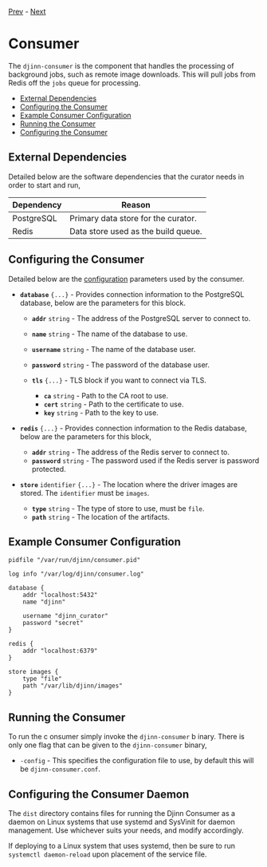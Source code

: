 [Prev](/admin/configuration) - [Next](/admin/curator)

# Consumer

The `djinn-consumer` is the component that handles the processing of background
jobs, such as remote image downloads. This will pull jobs from Redis off the
`jobs` queue for processing.

* [External Dependencies](#external-dependencies)
* [Configuring the Consumer](#configuring-the-consumer)
* [Example Consumer Configuration](#example-consumer-configuration)
* [Running the Consumer](#running-the-consumer)
* [Configuring the Consumer](#configuring-the-consumer)

## External Dependencies

Detailed below are the software dependencies that the curator needs in order
to start and run,

| Dependency | Reason                              |
|------------|-------------------------------------|
| PostgreSQL | Primary data store for the curator. |
| Redis      | Data store used as the build queue. |

## Configuring the Consumer

Detailed below are the [configuration](/admin/configuration) parameters used by
the consumer.

* **`database`** `{...}` - Provides connection information to the PostgreSQL
database, below are the parameters for this block.

  * **`addr`** `string` - The address of the PostgreSQL server to connect to.
  * **`name`** `string` - The name of the database to use.
  * **`username`** `string` - The name of the database user.
  * **`password`** `string` - The password of the database user.

  * **`tls`** `{...}` - TLS block if you want to connect via TLS.

    * **`ca`** `string` - Path to the CA root to use.
    * **`cert`** `string` - Path to the certificate to use.
    * **`key`** `string` - Path to the key to use.

* **`redis`** `{...}` - Provides connection information to the Redis database,
below are the parameters for this block,

  * **`addr`** `string` - The address of the Redis server to connect to.
  * **`password`** `string` - The password used if the Redis server is
password protected.

* **`store`** `identifier` `{...}` - The location where the driver images are
stored. The `identifier` must be `images`.

  * **`type`** `string` - The type of store to use, must be `file`.
  * **`path`** `string` - The location of the artifacts.

## Example Consumer Configuration

    pidfile "/var/run/djinn/consumer.pid"

    log info "/var/log/djinn/consumer.log"

    database {
        addr "localhost:5432"
        name "djinn"
    
        username "djinn_curator"
        password "secret"
    }

    redis {
        addr "localhost:6379"
    }

    store images {
        type "file"
        path "/var/lib/djinn/images"
    }

## Running the Consumer

To run the c onsumer simply invoke the `djinn-consumer` b inary. There is only
one flag that can be given to the `djinn-consumer` binary,

* `-config` - This specifies the configuration file to use, by default this
will be `djinn-consumer.conf`.

## Configuring the Consumer Daemon

The `dist` directory contains files for running the Djinn Consumer as a daemon
on Linux systems that use systemd and SysVinit for daemon management. Use
whichever suits your needs, and modify accordingly.

If deploying to a Linux system that uses systemd, then be sure to run
`systemctl daemon-reload` upon placement of the service file.
